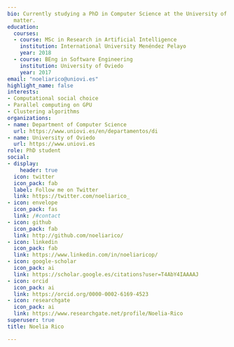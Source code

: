 ```yaml
---
bio: Currently studying a PhD in Computer Science at the University of Oviedo
  matter.
education:
  courses:
  - course: MSc in Research in Artificial Intelligence
    institution: International University Menéndez Pelayo
    year: 2018
  - course: BEng in Software Engineering
    institution: University of Oviedo
    year: 2017
email: "noeliarico@uniovi.es"
highlight_name: false
interests:
- Computational social choice
- Parallel computing on GPU
- Clustering algorithms
organizations:
- name: Department of Computer Science
  url: https://www.uniovi.es/en/departamentos/di
- name: University of Oviedo
  url: https://www.uniovi.es
role: PhD student
social:
- display:
    header: true
  icon: twitter
  icon_pack: fab
  label: Follow me on Twitter
  link: https://twitter.com/noeliarico_
- icon: envelope
  icon_pack: fas
  link: /#contact
- icon: github
  icon_pack: fab
  link: http://github.com/noeliarico/
- icon: linkedin
  icon_pack: fab
  link: https://www.linkedin.com/in/noeliaricop/
- icon: google-scholar
  icon_pack: ai
  link: https://scholar.google.es/citations?user=T4AbY4IAAAAJ
- icon: orcid
  icon_pack: ai
  link: https://orcid.org/0000-0002-6169-4523
- icon: researchgate
  icon_pack: ai
  link: https://www.researchgate.net/profile/Noelia-Rico
superuser: true
title: Noelia Rico

---
```


<!--Nelson Bighetti is a professor of artificial intelligence at the Stanford AI Lab. His research interests include distributed robotics, mobile computing and programmable matter. He leads the Robotic Neurobiology group, which develops self-reconfiguring robots, systems of self-organizing robots, and mobile sensor networks.

Lorem ipsum dolor sit amet, consectetur adipiscing elit. Sed neque elit, tristique placerat feugiat ac, facilisis vitae arcu. Proin eget egestas augue. Praesent ut sem nec arcu pellentesque aliquet. Duis dapibus diam vel metus tempus vulputate.-->

<!-- {{< icon name="download" pack="fas" >}} Download my {{< staticref "uploads/demo_resume.pdf" "newtab" >}}resumé{{< /staticref >}}. -->
